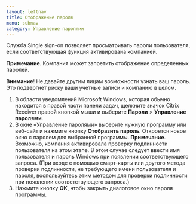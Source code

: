 ```yaml
---
layout: leftnav
title: Отображение пароля
menu: subnav
category: Управление паролями
---
```


Служба Single sign-on позволяет просматривать пароли пользователя, если соответствующая функция активирована компанией.

**Примечание**. Компания может запретить отображение определенных паролей.

**Внимание**! Не давайте другим лицам возможности узнать ваш пароль. Это подвергнет риску ваши учетные записи и компанию в целом.

1. В области уведомлений Microsoft Windows, которая обычно находится в правой части панели задач, щелкните значок Citrix Receiver правой кнопкой мыши и выберите **Пароли** > **Управление паролями**.
1. В окне «Управление паролями» выберите нужную программу или веб-сайт и нажмите кнопку **Отобразить пароль**. Откроется новое окно с паролем для выбранной программы.
**Примечание**. Возможно, компания активировала проверку подлинности пользователя на этом этапе. В этом случае следует ввести имя пользователя и пароль Windows при появлении соответствующего запроса. (При входе с помощью смарт-карты или другого метода проверки подлинности, не требующего имени пользователя и пароля, воспользуйтесь этим методом для проверки подлинности при появлении соответствующего запроса.)
1. Нажмите кнопку **ОК**, чтобы закрыть диалоговое окно пароля программы.

